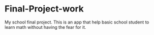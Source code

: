 # Final-Project-work
My school final project. This is an app that help basic school student to learn math without having the fear for it. 
